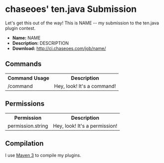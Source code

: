 # chaseoes' ten.java Submission

Let's get this out of the way! This is NAME -- my submission to the ten.java plugin contest.

* **Name:** NAME
* **Description:** DESCRIPTION
* **Download:** http://ci.chaseoes.com/job/name/

## Commands

<table>
  <tr>
    <th>Command Usage</th><th>Description</th>
  </tr>
  <tr>
    <td>/command</td>
    <td>Hey, look! It's a command!</td>
  </tr>
</table>


## Permissions

<table>
  <tr>
    <th>Permission</th><th>Description</th>
  </tr>
  <tr>
    <td>permission.string</td>
    <td>Hey, look! It's a permission!</td>
  </tr>
</table>

## Compilation

I use [Maven 3](http://maven.apache.org/download.html) to compile my plugins.